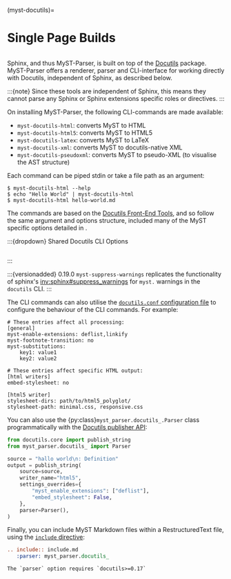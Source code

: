 (myst-docutils)=

# Single Page Builds

```{versionadded} 0.16.0
```

Sphinx, and thus MyST-Parser, is built on top of the [Docutils](https://docutils.sourceforge.io/docs/) package.
MyST-Parser offers a renderer, parser and CLI-interface for working directly with Docutils, independent of Sphinx, as described below.

:::{note}
Since these tools are independent of Sphinx, this means they cannot parse any Sphinx or Sphinx extensions specific roles or directives.
:::

On installing MyST-Parser, the following CLI-commands are made available:

- `myst-docutils-html`: converts MyST to HTML
- `myst-docutils-html5`: converts MyST to HTML5
- `myst-docutils-latex`: converts MyST to LaTeX
- `myst-docutils-xml`: converts MyST to docutils-native XML
- `myst-docutils-pseudoxml`: converts MyST to pseudo-XML (to visualise the AST structure)

Each command can be piped stdin or take a file path as an argument:

```console
$ myst-docutils-html --help
$ echo "Hello World" | myst-docutils-html
$ myst-docutils-html hello-world.md
```

The commands are based on the [Docutils Front-End Tools](https://docutils.sourceforge.io/docs/user/tools.html), and so follow the same argument and options structure, included many of the MyST specific options detailed in [](sphinx/config-options).

:::{dropdown}  Shared Docutils CLI Options
```{docutils-cli-help}
```
:::

:::{versionadded} 0.19.0
`myst-suppress-warnings` replicates the functionality of sphinx's <inv:sphinx#suppress_warnings> for `myst.` warnings in the `docutils` CLI.
:::

The CLI commands can also utilise the [`docutils.conf` configuration file](https://docutils.sourceforge.io/docs/user/config.html) to configure the behaviour of the CLI commands. For example:

```
# These entries affect all processing:
[general]
myst-enable-extensions: deflist,linkify
myst-footnote-transition: no
myst-substitutions:
    key1: value1
    key2: value2

# These entries affect specific HTML output:
[html writers]
embed-stylesheet: no

[html5 writer]
stylesheet-dirs: path/to/html5_polyglot/
stylesheet-path: minimal.css, responsive.css
```

You can also use the {py:class}`myst_parser.docutils_.Parser` class programmatically with the [Docutils publisher API](https://docutils.sourceforge.io/docs/api/publisher.html):

```python
from docutils.core import publish_string
from myst_parser.docutils_ import Parser

source = "hallo world\n: Definition"
output = publish_string(
    source=source,
    writer_name="html5",
    settings_overrides={
        "myst_enable_extensions": ["deflist"],
        "embed_stylesheet": False,
    },
    parser=Parser(),
)
```

Finally, you can include MyST Markdown files within a RestructuredText file, using the [`include` directive](https://docutils.sourceforge.io/docs/ref/rst/directives.html#include):

```rst
.. include:: include.md
   :parser: myst_parser.docutils_
```

```{important}
The `parser` option requires `docutils>=0.17`
```
